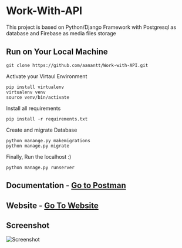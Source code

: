 
# Work-With-API
This project is based on Python/Django Framework with Postgresql as database and 
Firebase as media files storage

## Run on Your Local Machine
```
git clone https://github.com/aanantt/Work-with-API.git
```
Activate your Virtaul Environment
```
pip install virtualenv
virtualenv venv
source venv/bin/activate
```
Install all requirements
```
pip install -r requirements.txt

```
Create and migrate Database
```
python manange.py makemigrations
python manage.py migrate 
```
Finally, Run the localhost :)
```
python manage.py runserver
```
## Documentation - [Go to Postman](https://documenter.getpostman.com/view/11740659/Tz5p7JYg#a47d8f69-3e27-4fcc-acdf-8fe12313a35d)
## Website - [Go To Website](https://workwithapi.herokuapp.com/)
## Screenshot
![Screenshot](https://i.ibb.co/FYyM691/Screenshot.png)


<!-- Security scan triggered at 2025-09-11 05:44:12 -->

<!-- Security scan triggered at 2025-09-28 15:15:42 -->